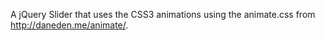 A jQuery Slider that uses the CSS3 animations using the animate.css from http://daneden.me/animate/.